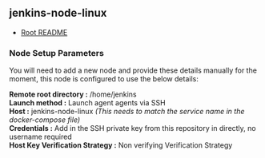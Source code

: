 ## jenkins-node-linux

* [Root README](../README.md)

### Node Setup Parameters
You will need to add a new node and provide these details manually for the moment, this node is configured to use the below details:

**Remote root directory :** /home/jenkins<br />
**Launch method :** Launch agent agents via SSH<br />
**Host :** jenkins-node-linux _(This needs to match the service name in the docker-compose file)_<br />
**Credentials :** Add in the SSH private key from this repository in directly, no username required<br />
**Host Key Verification Strategy :** Non verifying Verification Strategy<br />
